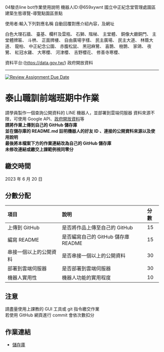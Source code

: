 04駿丞line bot作業使用說明
機器人ID:@659xywnt
國立中正紀念堂管理處園區建築生態導覽-導覽點園區景點

使用者:輸入下列對應名稱
自動回覆對應介紹內容，及網址

白色大理石牆、
臺基、欄杆及雲瓶、
石獅、階梯、
主堂體、
銅像大廳銅門、
主堂體牌匾、
斗栱、
正面牌樓、
自由廣場字樣、
民主廣場、
民主大道、
林蔭大道、
龍柏、
中正紀念公園、
赤腹松鼠、
黑冠麻鷺、
喜鵲、
樹鵲、
家鴿、
夜鷺、
紅冠水雞、
大寒櫻、
河津櫻、
吉野櫻花、
修善寺寒櫻、

資料平台:(https://data.gov.tw/) 政府開放資料

---------------------------------------------------------------------------------------------------------------------------------------------------------------
[![Review Assignment Due Date](https://classroom.github.com/assets/deadline-readme-button-24ddc0f5d75046c5622901739e7c5dd533143b0c8e959d652212380cedb1ea36.svg)](https://classroom.github.com/a/TZKg4MOV)
# 泰山職訓前端班期中作業
請學員製作⼀個查詢公開資料的 LINE 機器⼈，並部署到雲端伺服器
資料來源不限，可使⽤ Google API、[政府開放資料](https://data.gov.tw/)等  
**請將作業上傳到自己的 GitHub 儲存庫**  
**並在儲存庫的 README.md 註明機器⼈的好友 ID 、連接的公開資料來源以及使⽤說明**  
**最後將本檔案下方的作業連結改為自己的 GitHub 儲存庫**  
**未修改連結或繳交上課範例視同零分**

## 繳交時間
2023 年 6 月 20 日

## 分數分配
|項⽬|說明|分數|
|:---|:---|:---|
|上傳到 GitHub|是否將作品上傳⾄自己的 GitHub|15|
|編寫 README|是否編寫自己的 GitHub 儲存庫 README|15|
|串接⼀個以上的公開資料|是否串接⼀個以上的公開資料|30|
|部署到雲端伺服器|是否部署到雲端伺服器|30|
|機器⼈實⽤性|機器⼈功能的實⽤程度|10|

## 注意
請盡量使用上課教的 GUI 工具或 git 指令繳交作業  
若使用 GitHub 網頁進行 commit 會依次數扣分

## 作業連結
- [儲存庫](https://github.com/)
